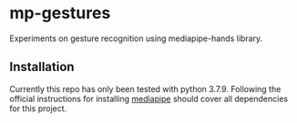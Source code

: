 # mp-gestures
Experiments on gesture recognition using mediapipe-hands library.


## Installation
Currently this repo has only been tested with python 3.7.9.
Following the official instructions for installing [mediapipe](https://google.github.io/mediapipe/getting_started/python.html)
should cover all dependencies for this project.

 
